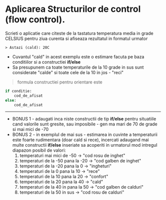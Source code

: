 # Aplicarea Structurilor de control (flow control).


Scrieti o aplicatie care citeste de la tastatura temperatura media in grade CELSIUS pentru ziua curenta
si afiseaza rezultatul in formatul urmator

```text
> Astazi (cald): 20C
```

* Cuvantul "cald" in acest exemplu este o estimare facuta pe baza conditiilor si a constructiei **if/else**
* Sa presupunem ca toate temperaturile de la 10 grade in sus sunt considerate "calde" si toate cele de la 10 in jos - "reci"

> formula constructiei pentru orientare este
```python
if conditie:
    cod_de_afisat
else:
    cod_de_afisat    
```

---

* BONUS 1 - adaugati inca niste constructii de tip  **if/else** pentru situatiile cand valorile sunt gresite, sau imposibile - gen ma mari de 70 de grade si mai mici de -70
* BONUS 2 - in exemplul de mai sus - estimarea in cuvinte a temperaturii este foarte rudimentara (doar cald si rece), incercati adaugand mai multe constructii **if/else** inseriate sa acoperiti in urmatorul mod intregul diapazon posibil de valori:
  1. temperaturi mai mici de -50 -> "cod rosu de inghet" 
  2. temperaturi de la -50 pana la -20 -> "cod galben de inghet" 
  3. temperaturi de la -20 pana la 0 -> "ingheturi" 
  4. temperaturi de la 0 pana la 10 -> "rece" 
  5. temperaturi de la 10 pana la 20 -> "confort" 
  6. temperaturi de la 20 pana la 40 -> "cald" 
  7. temperaturi de la 40 in pana la 50  -> "cod galben de calduri" 
  8. temperaturi de la 50 in sus  -> "cod rosu de calduri" 
